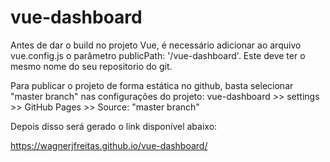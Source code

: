 # vue-dashboard

Antes de dar o build no projeto Vue, é necessário adicionar ao arquivo vue.config.js o parâmetro publicPath: '/vue-dashboard'. Este deve ter o mesmo nome do seu repositorio do git.

Para publicar o projeto de forma estática no github, basta selecionar "master branch" nas configurações do projeto: vue-dashboard >> settings >> GitHub Pages >> Source: "master branch"

Depois disso será gerado o link disponível abaixo:

https://wagnerjfreitas.github.io/vue-dashboard/
